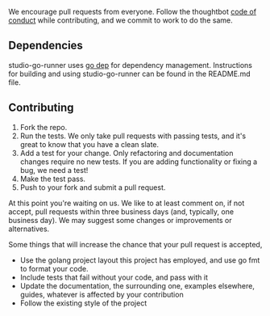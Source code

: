We encourage pull requests from everyone. Follow the thoughtbot [code of conduct]
while contributing, and we commit to work to do the same.

[code of conduct]: https://thoughtbot.com/open-source-code-of-conduct

## Dependencies

studio-go-runner uses [go dep][] for dependency management. Instructions
for building and using studio-go-runner can be found in the README.md file.

[go dep]: https://github.com/golang/dep

## Contributing

1. Fork the repo.
2. Run the tests. We only take pull requests with passing tests, and it's
   great to know that you have a clean slate.
3. Add a test for your change. Only refactoring and documentation changes
   require no new tests. If you are adding functionality or fixing a bug, we
   need a test!
4. Make the test pass.
5. Push to your fork and submit a pull request.

At this point you're waiting on us. We like to at least comment on, if not
accept, pull requests within three business days (and, typically, one business
day). We may suggest some changes or improvements or alternatives.

Some things that will increase the chance that your pull request is accepted,

* Use the golang project layout this project has employed, and use go fmt to
  format your code.
* Include tests that fail without your code, and pass with it
* Update the documentation, the surrounding one, examples elsewhere, guides,
  whatever is affected by your contribution
* Follow the existing style of the project
